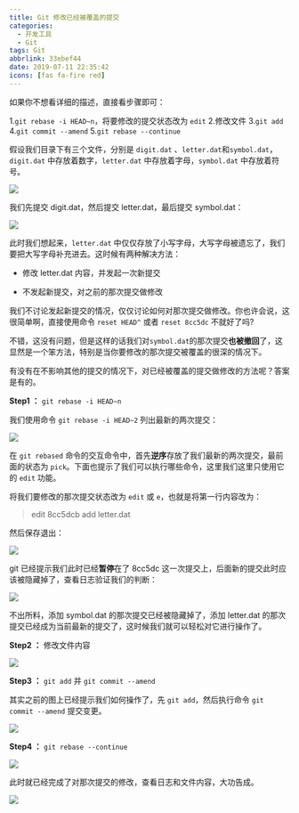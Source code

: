 ```yaml
---
title: Git 修改已经被覆盖的提交
categories:
  - 开发工具
  - Git
tags: Git
abbrlink: 33ebef44
date: 2019-07-11 22:35:42
icons: [fas fa-fire red]
---
```


如果你不想看详细的描述，直接看步骤即可：

1.`git rebase -i HEAD~n`，将要修改的提交状态改为 `edit`
2.修改文件
3.`git add`
4.`git commit --amend`
5.`git rebase --continue`

假设我们目录下有三个文件，分别是 `digit.dat` 、`letter.dat`和`symbol.dat`，`digit.dat` 中存放着数字，`letter.dat` 中存放着字母，`symbol.dat` 中存放着符号。

![](https://cdn.jsdelivr.net/gh/jitwxs/cdn/blog/posts/201711/20171126210719360.png)

我们先提交 digit.dat，然后提交 letter.dat，最后提交 symbol.dat：

![](https://cdn.jsdelivr.net/gh/jitwxs/cdn/blog/posts/201711/20171126210727526.png)

此时我们想起来，`letter.dat` 中仅仅存放了小写字母，大写字母被遗忘了，我们要把大写字母补充进去。这时候有两种解决方法：

- 修改 letter.dat 内容，并发起一次新提交

- 不发起新提交，对之前的那次提交做修改

我们不讨论发起新提交的情况，仅仅讨论如何对那次提交做修改。你也许会说，这很简单啊，直接使用命令 `reset HEAD^` 或者 `reset 8cc5dc` 不就好了吗?

不错，这没有问题，但是这样的话我们对`symbol.dat`的那次提交**也被撤回**了，这显然是一个笨方法，特别是当你要修改的那次提交被覆盖的很深的情况下。

有没有在不影响其他的提交的情况下，对已经被覆盖的提交做修改的方法呢？答案是有的。

**Step1 ：** `git rebase -i HEAD~n`

我们使用命令 `git rebase -i HEAD~2` 列出最新的两次提交：

![](https://cdn.jsdelivr.net/gh/jitwxs/cdn/blog/posts/201711/20171126211004897.png)

在 `git rebased` 命令的交互命令中，首先**逆序**存放了我们最新的两次提交，最前面的状态为 `pick`。下面也提示了我们可以执行哪些命令，这里我们这里只使用它的 `edit` 功能。

将我们要修改的那次提交状态改为 `edit` 或 `e`，也就是将第一行内容改为：

>edit 8cc5dcb add letter.dat

然后保存退出：

![](https://cdn.jsdelivr.net/gh/jitwxs/cdn/blog/posts/201711/20171126211506346.png)

git 已经提示我们此时已经**暂停**在了 8cc5dc 这一次提交上，后面新的提交此时应该被隐藏掉了，查看日志验证我们的判断：

![](https://cdn.jsdelivr.net/gh/jitwxs/cdn/blog/posts/201711/20171126211723044.png)

不出所料，添加 symbol.dat 的那次提交已经被隐藏掉了，添加 letter.dat 的那次提交已经成为当前最新的提交了，这时候我们就可以轻松对它进行操作了。

**Step2 ：** 修改文件内容

![](https://cdn.jsdelivr.net/gh/jitwxs/cdn/blog/posts/201711/20171126212114623.png)

**Step3 ：** `git add`  并 `git commit --amend`

其实之前的图上已经提示我们如何操作了，先 `git add`，然后执行命令 `git commit --amend` 提交变更。

![](https://cdn.jsdelivr.net/gh/jitwxs/cdn/blog/posts/201711/20171126212615244.png)

**Step4 ：** `git rebase --continue`

![](https://cdn.jsdelivr.net/gh/jitwxs/cdn/blog/posts/201711/20171126212646143.png)

此时就已经完成了对那次提交的修改，查看日志和文件内容，大功告成。

![](https://cdn.jsdelivr.net/gh/jitwxs/cdn/blog/posts/201711/20171126213024343.png)
